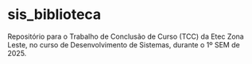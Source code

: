 # sis_biblioteca
Repositório para o Trabalho de Conclusão de Curso (TCC) da Etec Zona Leste, no curso de Desenvolvimento de Sistemas, durante o 1º SEM de 2025.
